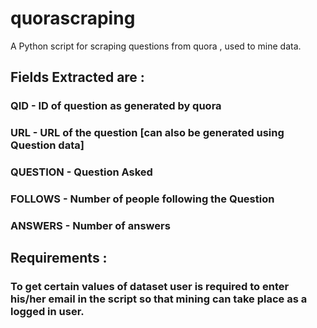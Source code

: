 # quorascraping
A Python script for scraping questions from quora , used to mine data.


## Fields Extracted are :

### QID - ID of question as generated by  quora
### URL - URL of the question [can also be generated using Question data]
### QUESTION - Question Asked
### FOLLOWS - Number of people following the Question
### ANSWERS - Number of answers

## Requirements :

### To get certain values of dataset user is required to enter his/her email in the script so that mining can take place as a logged in user.
